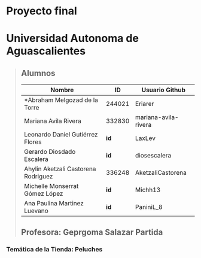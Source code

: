 # Proyecto final
# Universidad Autonoma de Aguascalientes
> ## Alumnos
> | **Nombre** | **ID** | **Usuario Github** |
> | --- | --- | --- |
> | *Abraham Melgozad de la Torre | 244021 | Eriarer |
> | Mariana Avila Rivera | 332830 | mariana-avila-rivera |
> | Leonardo Daniel Gutiérrez Flores | **id** | LaxLev |
> | Gerardo Diosdado Escalera | **id** | diosescalera |
> | Ahylin Aketzali Castorena Rodriguez | 336248 | AketzaliCastorena |
> | Michelle Monserrat Gómez López | **id** | Michh13 |
> | Ana Paulina Martinez Luevano | **id** | PaniniL_8 |
> 
> ## Profesora: Geprgoma Salazar Partida

### Temática de la Tienda: Peluches
